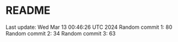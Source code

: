 # README

Last update: Wed Mar 13 00:46:26 UTC 2024
Random commit 1: 80
Random commit 2: 34
Random commit 3: 63
